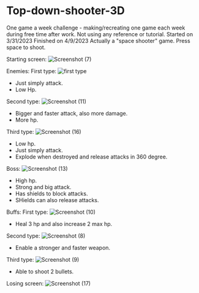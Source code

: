 # Top-down-shooter-3D
One game a week challenge - making/recreating one game each week during free time after work. Not using any reference or tutorial.
Started on 3/31/2023
Finished on 4/9/2023
Actually a "space shooter" game.
Press space to shoot.

Starting screen:
![Screenshot (7)](https://user-images.githubusercontent.com/55885808/230813756-1786c5ff-519d-465b-8bd7-68d58bac4ea5.png)


Enemies:
  First type:
  ![first type](https://user-images.githubusercontent.com/55885808/230813517-2383eccb-b77e-49ac-ad00-bee2639aa52d.png)
  - Just simply attack.
  - Low Hp.

  Second type:
  ![Screenshot (11)](https://user-images.githubusercontent.com/55885808/230813569-0c11c439-8472-4bbc-81ba-8f2a8e5c4508.png)
  - Bigger and faster attack, also more damage.
  - More hp.

  Third type:
  ![Screenshot (16)](https://user-images.githubusercontent.com/55885808/230813592-b280f920-fe60-4f17-bef2-7699b0ac972d.png)
  - Low hp.
  - Just simply attack.
  - Explode when destroyed and release attacks in 360 degree.

  Boss:
  ![Screenshot (13)](https://user-images.githubusercontent.com/55885808/230813619-c8c1fc5f-2063-482a-8d8f-1ba0e212a448.png)
  - High hp.
  - Strong and big attack.
  - Has shields to block attacks.
  - SHields can also release attacks.

Buffs:
  First type:
  ![Screenshot (10)](https://user-images.githubusercontent.com/55885808/230813683-16472de2-0d47-4e08-bc37-ad9f3442bd14.png)
  - Heal 3 hp and also increase 2 max hp.
 
  Second type:
  ![Screenshot (8)](https://user-images.githubusercontent.com/55885808/230813732-d1ad17bd-16d0-42f8-919e-6ea0935ee7c0.png)
  - Enable a stronger and faster weapon.
  
  Third type:
  ![Screenshot (9)](https://user-images.githubusercontent.com/55885808/230813715-44bbc5aa-a6ef-4889-8aa5-e24c461938c9.png)
  - Able to shoot 2 bullets.
  
 Losing screen:
 ![Screenshot (17)](https://user-images.githubusercontent.com/55885808/230813820-f5a38432-09fa-419a-92b1-cee914cfbc97.png)

 
